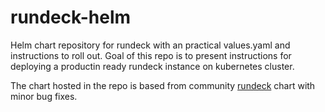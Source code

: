 # rundeck-helm
Helm chart repository for rundeck with an practical values.yaml and instructions to roll out. Goal of this repo is to present instructions for deploying a productin ready rundeck instance on kubernetes cluster.

The chart hosted in the repo is based from community [rundeck](https://github.com/helm/charts/tree/master/incubator/rundeck) chart with minor bug fixes.
